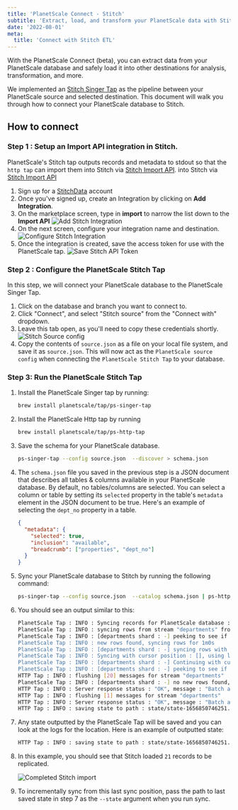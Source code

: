 ```yaml
---
title: 'PlanetScale Connect - Stitch'
subtitle: 'Extract, load, and transform your PlanetScale data with Stitch.'
date: '2022-08-01'
meta:
  title: 'Connect with Stitch ETL'
---
```


With the PlanetScale Connect (beta), you can extract data from your PlanetScale database and safely load it into other destinations for analysis, transformation, and more.

We implemented an [Stitch Singer Tap](https://stitchdata.com/) as the pipeline between your PlanetScale source and selected destination. This document will walk you through how to connect your PlanetScale database to Stitch.

## How to connect

### Step 1 : Setup an Import API integration in Stitch.

PlanetScale's Stitch tap outputs records and metadata to stdout so that the `http tap` can import them into Stitch via [Stitch Import API](https://www.stitchdata.com/docs/developers/import-api/).
into Stitch via [Stitch Import API](https://www.stitchdata.com/docs/developers/import-api/)

1. Sign up for a [StitchData](https://app.stitchdata.com/signup) account
2. Once you've signed up, create an Integration by clicking on **Add Integration**.
3. On the marketplace screen, type in **import** to narrow the list down to the **Import API**
   ![Add Stitch Integration](/assets/docs/integrations/stitch/integration.png)
4. On the next screen, configure your integration name and destination.
   ![Configure Stitch Integration](/assets/docs/integrations/stitch/configure.png)
5. Once the integration is created, save the access token for use with the PlanetScale tap.
   ![Save Stitch API Token](/assets/docs/integrations/stitch/api-token.png)

### Step 2 : Configure the PlanetScale Stitch Tap

In this step, we will connect your PlanetScale database to the PlanetScale Singer Tap.

1. Click on the database and branch you want to connect to.
2. Click "Connect", and select "Stitch source" from the "Connect with" dropdown.
3. Leave this tab open, as you'll need to copy these credentials shortly.
   ![Stitch Source config](/assets/docs/integrations/stitch/connect.png)
4. Copy the contents of `source.json` as a file on your local file system, and save it as `source.json`. This will now act
   as the `PlanetScale source config` when connecting the `PlanetScale Stitch Tap` to your database.

### Step 3: Run the PlanetScale Stitch Tap

1. Install the PlanetScale Singer tap by running:

   ```bash
   brew install planetscale/tap/ps-singer-tap
   ```

2. Install the PlanetScale Http tap by running

   ```bash
   brew install planetscale/tap/ps-http-tap
   ```

3. Save the schema for your PlanetScale database.

   ```bash
   ps-singer-tap --config source.json  --discover > schema.json
   ```

4. The `schema.json` file you saved in the previous step is a JSON document
   that describes all tables & columns available in your PlanetScale database. By default, no tables/columns are selected.
   You can select a column or table by setting its `selected` property in the table's `metadata` element in the JSON document to be true.
   Here's an example of selecting the `dept_no` property in a table.

   ```json
   {
     "metadata": {
       "selected": true,
       "inclusion": "available",
       "breadcrumb": ["properties", "dept_no"]
     }
   }
   ```

5. Sync your PlanetScale database to Stitch by running the following command:

   ```bash
   ps-singer-tap --config source.json  --catalog schema.json | ps-http-tap  --api-token $(cat access_token)
   ```

6. You should see an output similar to this:

   ```bash
   PlanetScale Tap : INFO : Syncing records for PlanetScale database : import-on-scaler
   PlanetScale Tap : INFO : syncing rows from stream "departments" from shard "-"
   PlanetScale Tap : INFO : [departments shard : -] peeking to see if there's any new rows
   PlanetScale Tap : INFO : new rows found, syncing rows for 1m0s
   PlanetScale Tap : INFO : [departments shard : -] syncing rows with cursor [shard:"-" keyspace:"import-on-scaler"]
   PlanetScale Tap : INFO : Syncing with cursor position : [], using last known PK : false, stop cursor is : [MySQL56/e42292e8-e28f-11ec-9c5b-d680f5d655b3:1-705,e4e20f06-e28f-11ec-8d20-8e7ac09cb64c:1-26,eba743a8-e28f-11ec-9227-62aa711d33c6:1-20]
   PlanetScale Tap : INFO : [departments shard : -] Continuing with cursor after server timeout
   PlanetScale Tap : INFO : [departments shard : -] peeking to see if there's any new rows
   HTTP Tap : INFO : flushing [20] messages for stream "departments"
   PlanetScale Tap : INFO : [departments shard : -] no new rows found, exiting
   HTTP Tap : INFO : Server response status : "OK", message : "Batch accepted"
   HTTP Tap : INFO : flushing [1] messages for stream "departments"
   HTTP Tap : INFO : Server response status : "OK", message : "Batch accepted"
   HTTP Tap : INFO : saving state to path : state/state-1656850746251.json
   ```

7. Any state outputted by the PlanetScale Tap will be saved and you can look at the logs for the location.
   Here is an example of outputted state:

   ```bash
   HTTP Tap : INFO : saving state to path : state/state-1656850746251.json
   ```

8. In this example, you should see that Stitch loaded `21` records to be replicated.

   ![Completed Stitch import](/assets/docs/integrations/stitch/success.png)

9. To incrementally sync from this last sync position, pass the path to last saved state in step 7 as the `--state` argument when you run sync.
